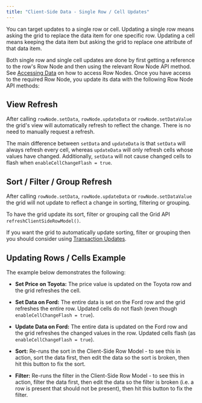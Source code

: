 ```yaml
---
title: "Client-Side Data - Single Row / Cell Updates"
---
```


You can target updates to a single row or cell. Updating a single row means asking the grid to replace the data item for one specific row. Updating a cell means keeping the data item but asking the grid to replace one attribute of that data item.

Both single row and single cell updates are done by first getting a reference to the row's Row Node and then using the relevant Row Node API method. See [Accessing Data](/accessing-data/) on how to access Row Nodes.
Once you have access to the required Row Node, you update its data with the following Row Node API methods:

<api-documentation source='row-object/resources/reference.json' section='data' names='["setData", "updateData", "setDataValue"]'></api-documentation>

## View Refresh

After calling `rowNode.setData`, `rowNode.updateData` or `rowNode.setDataValue` the grid's view will automatically refresh to reflect the change. There is no need to manually request a refresh.

The main difference between `setData` and `updateData` is that `setData` will always refresh every cell, whereas `updateData` will only refresh cells whose values have changed. Additionally, `setData` will not cause changed cells to flash when `enableCellChangeFlash = true`.

## Sort / Filter / Group Refresh

After calling `rowNode.setData`, `rowNode.updateData` or `rowNode.setDataValue` the grid will not update to reflect a change in sorting, filtering or grouping.

To have the grid update its sort, filter or grouping call the Grid API `refreshClientSideRowModel()`.

If you want the grid to automatically update sorting, filter or grouping then you should consider using [Transaction Updates](/data-update-transactions/).

## Updating Rows / Cells Example

The example below demonstrates the following:

- **Set Price on Toyota:** The price value is updated on the Toyota row and the grid refreshes the cell.

- **Set Data on Ford:** The entire data is set on the Ford row and the grid refreshes the entire row. Updated cells do not flash (even though `enableCellChangeFlash = true`).

- **Update Data on Ford:** The entire data is updated on the Ford row and the grid refreshes the changed values in the row. Updated cells flash (as `enableCellChangeFlash = true`).

- **Sort:** Re-runs the sort in the Client-Side Row Model - to see this in action, sort the data first, then edit the data so the sort is broken, then hit this button to fix the sort.

- **Filter:** Re-runs the filter in the Client-Side Row Model - to see this in action, filter the data first, then
        edit the data so the filter is broken (i.e. a row is present that should not be present), then hit this button to fix the filter.

<grid-example title='Updating Row Nodes' name='updating-row-nodes' type='generated'></grid-example>

